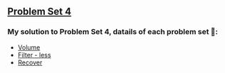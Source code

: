 ## [Problem Set 4](https://cs50.harvard.edu/x/2024/psets/4/)

### My solution to Problem Set 4, datails of each problem set 🔗:

- [Volume](https://cs50.harvard.edu/x/2024/psets/4/volume/)
- [Filter - less](https://cs50.harvard.edu/x/2024/psets/4/filter/less/)
- [Recover](https://cs50.harvard.edu/x/2024/psets/4/recover/)

